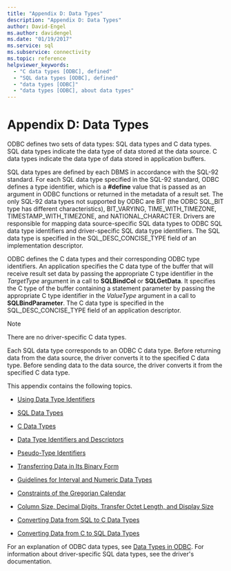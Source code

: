 ```yaml
---
title: "Appendix D: Data Types"
description: "Appendix D: Data Types"
author: David-Engel
ms.author: davidengel
ms.date: "01/19/2017"
ms.service: sql
ms.subservice: connectivity
ms.topic: reference
helpviewer_keywords:
  - "C data types [ODBC], defined"
  - "SQL data types [ODBC], defined"
  - "data types [ODBC]"
  - "data types [ODBC], about data types"
---
```

# Appendix D: Data Types
ODBC defines two sets of data types: SQL data types and C data types. SQL data types indicate the data type of data stored at the data source. C data types indicate the data type of data stored in application buffers.  
  
 SQL data types are defined by each DBMS in accordance with the SQL-92 standard. For each SQL data type specified in the SQL-92 standard, ODBC defines a type identifier, which is a **#define** value that is passed as an argument in ODBC functions or returned in the metadata of a result set. The only SQL-92 data types not supported by ODBC are BIT (the ODBC SQL_BIT type has different characteristics), BIT_VARYING, TIME_WITH_TIMEZONE, TIMESTAMP_WITH_TIMEZONE, and NATIONAL_CHARACTER. Drivers are responsible for mapping data source-specific SQL data types to ODBC SQL data type identifiers and driver-specific SQL data type identifiers. The SQL data type is specified in the SQL_DESC_CONCISE_TYPE field of an implementation descriptor.  
  
 ODBC defines the C data types and their corresponding ODBC type identifiers. An application specifies the C data type of the buffer that will receive result set data by passing the appropriate C type identifier in the *TargetType* argument in a call to **SQLBindCol** or **SQLGetData**. It specifies the C type of the buffer containing a statement parameter by passing the appropriate C type identifier in the *ValueType* argument in a call to **SQLBindParameter**. The C data type is specified in the SQL_DESC_CONCISE_TYPE field of an application descriptor.  
  
> [!NOTE]  
>  There are no driver-specific C data types.  
  
 Each SQL data type corresponds to an ODBC C data type. Before returning data from the data source, the driver converts it to the specified C data type. Before sending data to the data source, the driver converts it from the specified C data type.  
  
 This appendix contains the following topics.  
  
-   [Using Data Type Identifiers](../../../odbc/reference/appendixes/using-data-type-identifiers.md)  
  
-   [SQL Data Types](../../../odbc/reference/appendixes/sql-data-types.md)  
  
-   [C Data Types](../../../odbc/reference/appendixes/c-data-types.md)  
  
-   [Data Type Identifiers and Descriptors](../../../odbc/reference/appendixes/data-type-identifiers-and-descriptors.md)  
  
-   [Pseudo-Type Identifiers](../../../odbc/reference/appendixes/pseudo-type-identifiers.md)  
  
-   [Transferring Data in Its Binary Form](../../../odbc/reference/appendixes/transferring-data-in-its-binary-form.md)  
  
-   [Guidelines for Interval and Numeric Data Types](../../../odbc/reference/appendixes/guidelines-for-interval-and-numeric-data-types.md)  
  
-   [Constraints of the Gregorian Calendar](../../../odbc/reference/appendixes/constraints-of-the-gregorian-calendar.md)  
  
-   [Column Size, Decimal Digits, Transfer Octet Length, and Display Size](../../../odbc/reference/appendixes/column-size-decimal-digits-transfer-octet-length-and-display-size.md)  
  
-   [Converting Data from SQL to C Data Types](../../../odbc/reference/appendixes/converting-data-from-sql-to-c-data-types.md)  
  
-   [Converting Data from C to SQL Data Types](../../../odbc/reference/appendixes/converting-data-from-c-to-sql-data-types.md)  
  
 For an explanation of ODBC data types, see [Data Types in ODBC](../../../odbc/reference/develop-app/data-types-in-odbc.md). For information about driver-specific SQL data types, see the driver's documentation.
